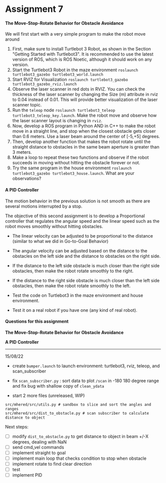 # Assignment 7

#### The Move-Stop-Rotate Behavior for Obstacle Avoidance

We will first start with a very simple program to make the robot move around 

1. First, make sure to install Turtlebot 3 Robot, as shown in the Section  "Getting Started with Turtlebot3". It is recommended to use the latest  version of ROS, which is ROS Noetic, although it should work on any  version. 
2. Start the Turtlebot3 Robot in the maze environment `roslaunch turtlebot3_gazebo turtlebot3_world.launch`
3. Start RVIZ for Visualization `roslaunch turtlebot3_gazebo turtlebot3_gazebo_rviz.launch`
4. Observe the laser scanner in red dots in RVIZ. You can check the thickness of  the laser scanner by changing the Size (m) attribute in rviz to 0.04  instead of 0.01. This will provide better visualization of the laser  scanner topic. 
5. Run the `teleop` node `roslaunch turtlebot3_teleop turtlebot3_teleop_key.launch`. Make the robot move and observe how the laser scanner layout is changing in `rviz`.
6. Now, develop a ROS program in Python AND in C++ to make the robot move in a straight line, and stop when the closest obstacle gets closer than 0.6 meters. Use a laser beam around the center of  [-5,+5] degrees. 
7. Then, develop another function that  makes the robot rotate until the straight distance to obstacles in the same beam aperture is greater than 3 meters. 
8. Make a loop to repeat these two functions and observe if the robot succeeds in moving without hitting the obstacle forever or not. 
9. Try the same program in the house environment `roslaunch turtlebot3_gazebo turtlebot3_house.launch`. What are your observations?

#### A PID Controller

The motion behavior in the previous solution is not smooth as there are several motions interrupted by a stop.

The objective of this second assignment is to develop a Proportional  controller that regulates the angular speed and the linear speed such as the robot moves smoothly without hitting obstacles. 

- The linear velocity can be adjusted to be proportional to the distance (similar to what we did in Go-to-Goal Behavior)

- The angular velocity can be adjusted based on the distance to the obstacles on the left side and the distance to obstacles on the right side. 

- If the distance to the left side obstacle is much closer than the right  side obstacles, then make the robot rotate smoothly to the right.

- If the distance to the right side obstacle is much closer than the left  side obstacles, then make the robot rotate smoothly to the left.

- Test the code on Turtlebot3 in the maze environment and house environment. 

- Test it on a real robot if you have one (any kind of real robot).

  

#### Questions for this assignment

**The Move-Stop-Rotate Behavior for Obstacle Avoidance**

**A PID Controller**

----

15/08/22

* create `bumper.launch` to  launch environment: turtlebot3, rviz, teleop, and scan_subscriber

* fix `scan_subscriber.py` : sort data to plot `/scan` in -180 180 degree range and fix bug with shallow copy of `clean_ydata`

* start 2 more files (unreleased, WIP)

``` 
src/mhered/src/utils.py # sandbox to slice and sort the angles and ranges
src/mhered/src/dist_to_obstacle.py # scan subscriber to calculate distance to object
```

Next steps:

- [ ] modify `dist_to_obstacle.py` to get distance to object in beam +/-X degrees, dealing with NaN
- [ ] send cmd_vel commands
- [ ] implement straight to goal
- [ ] implement main loop that checks condition to stop when obstacle
- [ ] implement rotate to find clear direction 
- [ ] test
- [ ] implement PID